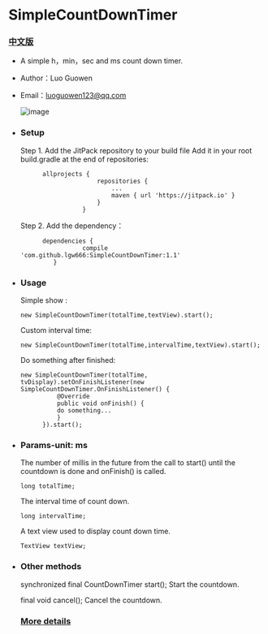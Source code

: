 # SimpleCountDownTimer

 ### [中文版]( https://github.com/lgw666/SimpleCountDownTimer/blob/master/README-CHN.md)

 * A simple h，min，sec and ms count down timer.
 * Author：Luo Guowen 
 * Email：luoguowen123@qq.com
 
  
      ![image](https://github.com/lgw666/SimpleCountDownTimerDemo/blob/master/SimpleCountDownTimerDemo.gif)
 
 * ### Setup

   Step 1. Add the JitPack repository to your build file Add it in your root build.gradle at the end of repositories:
            
             allprojects {
                    		repositories {
                    			...
                    			maven { url 'https://jitpack.io' }
                    		}
                    	}
                    	
   Step 2. Add the dependency：
   
             dependencies {
             	        compile 'com.github.lgw666:SimpleCountDownTimer:1.1'
             	}
 * ### Usage

   Simple show :

   `new SimpleCountDownTimer(totalTime,textView).start();`

   Custom interval time:

   `new SimpleCountDownTimer(totalTime,intervalTime,textView).start();`

   Do something after finished:
   ```
   new SimpleCountDownTimer(totalTime, tvDisplay).setOnFinishListener(new SimpleCountDownTimer.OnFinishListener() {
             @Override
             public void onFinish() {
             do something...
             }
         }).start();
   ```
   
 * ### Params-unit: ms
 
   The number of millis in the future from the call to start() until the countdown is done and onFinish() is called.
 
   ```
   long totalTime;
   ```
   
   The interval time of count down.
   
   ```
   long intervalTime;
   ```
  
   A text view used to display count down time.
   
   ```
   TextView textView;
   ```
      
 * ### Other methods
 
   synchronized final CountDownTimer start(); Start the countdown.

   final void cancel(); Cancel the countdown.
   
   ### [More details](https://developer.android.google.cn/reference/android/os/CountDownTimer.html)

 
         

